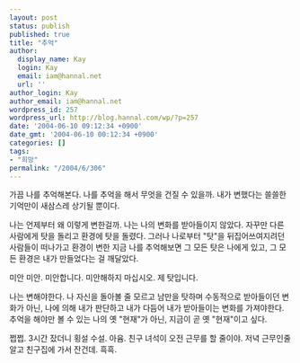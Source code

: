 ```yaml
---
layout: post
status: publish
published: true
title: "추억"
author:
  display_name: Kay
  login: Kay
  email: iam@hannal.net
  url: ''
author_login: Kay
author_email: iam@hannal.net
wordpress_id: 257
wordpress_url: http://blog.hannal.com/wp/?p=257
date: '2004-06-10 09:12:34 +0900'
date_gmt: '2004-06-10 00:12:34 +0900'
categories: []
tags:
- "희망"
permalink: "/2004/6/306"
---
```

<p>가끔 나를 추억해본다. 나를 추억을 해서 무엇을 건질 수 있을까. 내가 변했다는 쓸쓸한 기억만이 새삼스레 상기될 뿐이다.</p>
<p>나는 언제부터 왜 이렇게 변한걸까. 나는 나의 변화를 받아들이지 않았다. 자꾸만 다른 사람에게 탓을 돌리고 환경에 탓을 돌렸다. 그러나 나로부터 "탓"을 뒤집어쓰여지려던 사람들이 떠나가고 환경이 변한 지금 나를 추억해보면 그 모든 탓은 나에게 있고,  그 모든 환경은 내가 만들었다는 걸 깨달았다.</p>
<p>미안 미안. 미안합니다. 미안해하지 마십시오. 제 탓입니다.</p>
<p>나는 변해야한다. 나 자신을 돌아볼 줄 모르고 남만을 탓하며 수동적으로 받아들이던 변화가 아닌, 나에 의해 내가 판단하고 내가 다듬어 내가 받아들이는 변화를 가져야한다. 추억을 해야만 볼 수 있는 나의 옛 "현재"가 아닌, 지금이 곧 옛 "현재"이고 싶다.</p>
<p>쩝쩝. 3시간 잤더니 횡설 수설. 아윰. 친구 녀석이 오전 근무를 할 줄이야. 저녁 근무인줄 알고 친구집에 가서 잔건데. 흑흑.</p>
